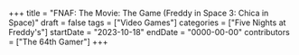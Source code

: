 +++
title = "FNAF: The Movie: The Game (Freddy in Space 3: Chica in Space)"
draft = false
tags = ["Video Games"]
categories = ["Five Nights at Freddy's"]
startDate = "2023-10-18"
endDate = "0000-00-00"
contributors = ["The 64th Gamer"]
+++
